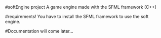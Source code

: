 #softEngine project
 A game engine made with the SFML framework (C++)

#requirements!
You have to install the SFML framework to use the soft engine.

#Documentation will come later...
